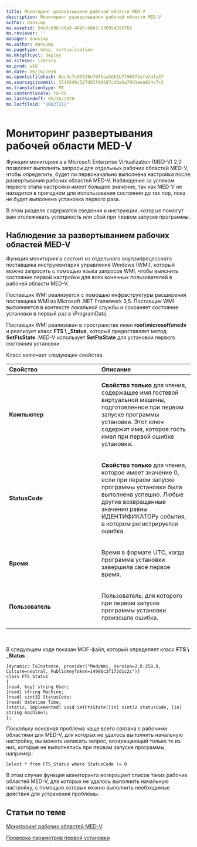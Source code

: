 ```yaml
---
title: Мониторинг развертывания рабочей области MED-V
description: Мониторинг развертывания рабочей области MED-V
author: dansimp
ms.assetid: 5de0cb06-b8a9-48a5-b8b3-836954295765
ms.reviewer: ''
manager: dansimp
ms.author: dansimp
ms.pagetype: mdop, virtualization
ms.mktglfcycl: deploy
ms.sitesec: library
ms.prod: w10
ms.date: 06/16/2016
ms.openlocfilehash: 6ec4c7c85326e7945aa3d61b7f96872afe24fe37
ms.sourcegitcommit: 354664bc527d93f80687cd2eba70d1eea024c7c3
ms.translationtype: MT
ms.contentlocale: ru-RU
ms.lasthandoff: 06/26/2020
ms.locfileid: "10827212"
---
```

# Мониторинг развертывания рабочей области MED-V


Функция мониторинга в Microsoft Enterprise Virtualization (MED-V) 2,0 позволяет выполнять запросы для отдельных рабочих областей MED-V, чтобы определить, будет ли первоначально выполнена настройка после развертывания рабочих областей MED-V. Наблюдение за успехом первого этапа настройки имеет большое значение, так как MED-V не находится в пригодном для использования состоянии до тех пор, пока не будет выполнена установка первого раза.

В этом разделе содержатся сведения и инструкции, которые помогут вам отслеживать успешность или сбой при первом запуске программы.

## Наблюдение за развертыванием рабочих областей MED-V


Функция мониторинга состоит из отдельного внутрипроцессного поставщика инструментария управления Windows (WMI), который можно запросить с помощью языка запросов WMI, чтобы выяснить состояние первой настройки для всех конечных пользователей в рабочей области MED-V.

Поставщик WMI реализуется с помощью инфраструктуры расширения поставщика WMI из Microsoft .NET Framework 3,5. Поставщик WMI выполняется в контексте локальной службы и сохраняет состояние установки в первый раз в \\ProgramData.

Поставщик WMI реализован в пространстве имен **root\\microsoft\\medv** и реализует класс **FTS \ _Status**, который предоставляет метод **SetFtsState**. MED-V использует **SetFtsState** для установки первого состояния установки.

Класс включает следующие свойства.

<table>
<colgroup>
<col width="50%" />
<col width="50%" />
</colgroup>
<thead>
<tr class="header">
<th align="left">Свойство</th>
<th align="left">Описание</th>
</tr>
</thead>
<tbody>
<tr class="odd">
<td align="left"><p><strong>Компьютер</strong></p></td>
<td align="left"><p><strong>Свойство только </strong> для чтения, содержащее имя гостевой виртуальной машины, подготовленное при первом запуске программы установки. Этот ключ содержит имя, которое гость имел при первой ошибке установки.</p></td>
</tr>
<tr class="even">
<td align="left"><p><strong>StatusCode</strong></p></td>
<td align="left"><p><strong>Свойство только </strong> для чтения, которое имеет значение 0, если при первом запуске программы установки была выполнена успешно. Любые другие возвращенные значения равны ИДЕНТИФИКАТОРу события, в котором регистрируется ошибка.</p></td>
</tr>
<tr class="odd">
<td align="left"><p><strong>Время</strong></p></td>
<td align="left"><p>Время в формате UTC, когда программа установки завершила свое первое время.</p></td>
</tr>
<tr class="even">
<td align="left"><p><strong>Пользователь</strong></p></td>
<td align="left"><p>Пользователь, для которого при первом запуске программы установки произошла ошибка.</p></td>
</tr>
</tbody>
</table>

 

В следующем коде показан MOF-файл, который определяет класс **FTS \ _Status** .

``` syntax
[dynamic: ToInstance, provider("MedvWmi, Version=2.0.258.0, Culture=neutral, PublicKeyToken=14986c3f172d1c2c")]
class FTS_Status
{
[read, key] string User;
[read] string Machine;
[read] sint32 StatusCode;
[read] datetime Time;
[static, implemented] void SetFtsState([in] sint32 statusCode, [in] string machine);
};
```

Поскольку основная проблема чаще всего связана с рабочими областями для MED-V, для которых не удалось выполнить начальную настройку, вы можете написать запрос, возвращающий только те из них, которые не выполнялись при первом запуске программы, например:

``` syntax
Select * from FTS_Status where StatusCode != 0
```

В этом случае функция мониторинга возвращает список таких рабочих областей MED-V, для которых не удалось выполнить начальную настройку, с помощью которых можно выполнить необходимые действия для устранения проблемы.

## Статьи по теме


[Мониторинг рабочих областей MED-V](monitor-med-v-workspaces.md)

[Проверка параметров первой установки](how-to-verify-first-time-setup-settings.md)

 

 





